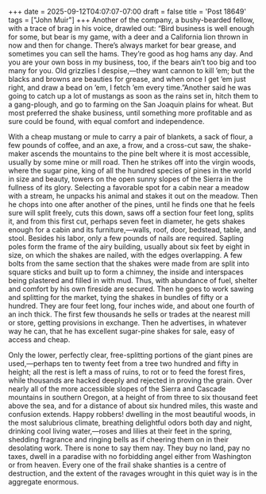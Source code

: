 +++
date = 2025-09-12T04:07:07-07:00
draft = false
title = 'Post 18649'
tags = ["John Muir"]
+++
Another of the company, a bushy-bearded fellow, with a trace of brag in his voice, drawled out: “Bird business is well enough for some, but bear is my game, with a deer and a California lion thrown in now and then for change. There’s always market for bear grease, and sometimes you can sell the hams. They’re good as hog hams any day. And you are your own boss in my business, too, if the bears ain’t too big and too many for you. Old grizzlies I despise,—they want cannon to kill ’em; but the blacks and browns are beauties for grease, and when once I get ’em just right, and draw a bead on ’em, I fetch ’em every time.”Another said he was going to catch up a lot of mustangs as soon as the rains set in, hitch them to a gang-plough, and go to farming on the San Joaquin plains for wheat. But most preferred the shake business, until something more profitable and as sure could be found, with equal comfort and independence.

With a cheap mustang or mule to carry a pair of blankets, a sack of flour, a few pounds of coffee, and an axe, a frow, and a cross-cut saw, the shake-maker ascends the mountains to the pine belt where it is most accessible, usually by some mine or mill road. Then he strikes off into the virgin woods, where the sugar pine, king of all the hundred species of pines in the world in size and beauty, towers on the open sunny slopes of the Sierra in the fullness of its glory. Selecting a favorable spot for a cabin near a meadow with a stream, he unpacks his animal and stakes it out on the meadow. Then he chops into one after another of the pines, until he finds one that he feels sure will split freely, cuts this down, saws off a section four feet long, splits it, and from this first cut, perhaps seven feet in diameter, he gets shakes enough for a cabin and its furniture,—walls, roof, door, bedstead, table, and stool. Besides his labor, only a few pounds of nails are required. Sapling poles form the frame of the airy building, usually about six feet by eight in size, on which the shakes are nailed, with the edges overlapping. A few bolts from the same section that the shakes were made from are split into square sticks and built up to form a chimney, the inside and interspaces being plastered and filled in with mud. Thus, with abundance of fuel, shelter and comfort by his own fireside are secured. Then he goes to work sawing and splitting for the market, tying the shakes in bundles of fifty or a hundred. They are four feet long, four inches wide, and about one fourth of an inch thick. The first few thousands he sells or trades at the nearest mill or store, getting provisions in exchange. Then he advertises, in whatever way he can, that he has excellent sugar-pine shakes for sale, easy of access and cheap.

Only the lower, perfectly clear, free-splitting portions of the giant pines are used,—perhaps ten to twenty feet from a tree two hundred and fifty in height; all the rest is left a mass of ruins, to rot or to feed the forest fires, while thousands are hacked deeply and rejected in proving the grain. Over nearly all of the more accessible slopes of the Sierra and Cascade mountains in southern Oregon, at a height of from three to six thousand feet above the sea, and for a distance of about six hundred miles, this waste and confusion extends. Happy robbers! dwelling in the most beautiful woods, in the most salubrious climate, breathing delightful odors both day and night, drinking cool living water,—roses and lilies at their feet in the spring, shedding fragrance and ringing bells as if cheering them on in their desolating work. There is none to say them nay. They buy no land, pay no taxes, dwell in a paradise with no forbidding angel either from Washington or from heaven. Every one of the frail shake shanties is a centre of destruction, and the extent of the ravages wrought in this quiet way is in the aggregate enormous.
